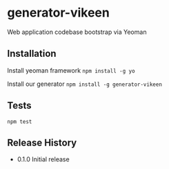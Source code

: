 generator-vikeen
================

Web application codebase bootstrap via Yeoman

## Installation
  Install yeoman framework
    `npm install -g yo`

  Install our generator
    `npm install -g generator-vikeen`

## Tests

  `npm test`

## Release History

* 0.1.0 Initial release
